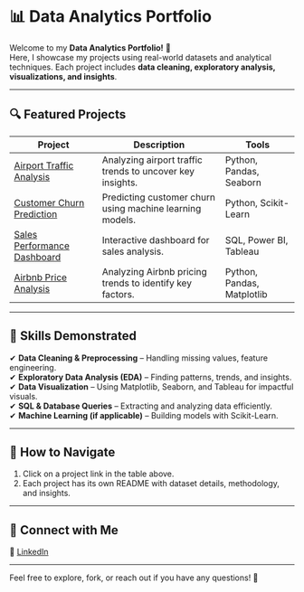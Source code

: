# 📊 Data Analytics Portfolio

Welcome to my **Data Analytics Portfolio!** 👋  
Here, I showcase my projects using real-world datasets and analytical techniques. Each project includes **data cleaning, exploratory analysis, visualizations, and insights**.  

---

## 🔍 Featured Projects

| Project | Description | Tools |
|---------|------------|-------|
| [Airport Traffic Analysis](https://github.com/yourusername/airport-traffic-analysis) | Analyzing airport traffic trends to uncover key insights. | Python, Pandas, Seaborn |
| [Customer Churn Prediction](https://github.com/yourusername/customer-churn-prediction) | Predicting customer churn using machine learning models. | Python, Scikit-Learn |
| [Sales Performance Dashboard](https://github.com/yourusername/sales-dashboard) | Interactive dashboard for sales analysis. | SQL, Power BI, Tableau |
| [Airbnb Price Analysis](https://github.com/yourusername/airbnb-price-analysis) | Analyzing Airbnb pricing trends to identify key factors. | Python, Pandas, Matplotlib |

---

## 🚀 Skills Demonstrated  
✔ **Data Cleaning & Preprocessing** – Handling missing values, feature engineering.  
✔ **Exploratory Data Analysis (EDA)** – Finding patterns, trends, and insights.  
✔ **Data Visualization** – Using Matplotlib, Seaborn, and Tableau for impactful visuals.  
✔ **SQL & Database Queries** – Extracting and analyzing data efficiently.  
✔ **Machine Learning (if applicable)** – Building models with Scikit-Learn.  

---

## 📌 How to Navigate  
1. Click on a project link in the table above.  
2. Each project has its own README with dataset details, methodology, and insights.  

---

## 📩 Connect with Me  
💼 [LinkedIn](https://www.linkedin.com/in/sebastian-berto/)  

---

Feel free to explore, fork, or reach out if you have any questions! 🚀  
